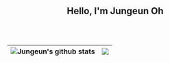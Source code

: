 
<p align="center">
 <h2 align="center">Hello, I'm Jungeun Oh</h2>
</p>

<br />
<!-- 
<code><img height="20" alt="javascript" src="https://raw.githubusercontent.com/github/explore/80688e429a7d4ef2fca1e82350fe8e3517d3494d/topics/javascript/javascript.png"></code>
<code><img height="20" alt="typescript" src="https://raw.githubusercontent.com/github/explore/80688e429a7d4ef2fca1e82350fe8e3517d3494d/topics/typescript/typescript.png"></code>
<code><img height="20" alt="react" src="https://raw.githubusercontent.com/github/explore/80688e429a7d4ef2fca1e82350fe8e3517d3494d/topics/react/react.png"></code>
<code><img height="20" alt="nodejs" src="https://raw.githubusercontent.com/github/explore/80688e429a7d4ef2fca1e82350fe8e3517d3494d/topics/nodejs/nodejs.png"></code>   
 -->

<br/>

<!-- 
![Jungeun's GitHub stats](https://github-readme-stats.vercel.app/api?username=jungeuno&show_icons=true&theme=radical)
[![Top Langs](https://github-readme-stats.vercel.app/api/top-langs/?username=jungeuno&layout=compact)]
 -->


| <img align="center" src="https://github-readme-stats.vercel.app/api?username=jungeuno&show_icons=true&include_all_commits=true&theme=buefy&hide_border=true" alt="Jungeun's github stats" /> | <img align="center" src="https://github-readme-stats.vercel.app/api/top-langs/?username=jungeuno&layout=compact&theme=buefy&hide_border=true" /> |
| ------------- | ------------- |

<!-- 
#### Top Repositories


<a href="https://github.com/jungeuno/github-readme-stats">
  <img align="center" src="https://github-readme-stats.vercel.app/api/pin/?username=jungeuno&repo=github-readme-stats&theme=buefy" />
</a>
<a href="https://github.com/jungeuno/jungeuno.github.io">
  <img align="center" src="https://github-readme-stats.vercel.app/api/pin/?username=jungeuno&repo=jungeuno.github.io&theme=buefy" />
</a>
 -->
<br />

<!--
**jungeuno/jungeuno** is a ✨ _special_ ✨ repository because its `README.md` (this file) appears on your GitHub profile.

Here are some ideas to get you started:

- 🔭 I’m currently working on ...
- 🌱 I’m currently learning ...
- 👯 I’m looking to collaborate on ...
- 🤔 I’m looking for help with ...
- 💬 Ask me about ...
- 📫 How to reach me: ...
- 😄 Pronouns: ...
- ⚡ Fun fact: ...
-->
